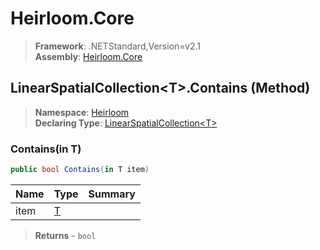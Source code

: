 # Heirloom.Core

> **Framework**: .NETStandard,Version=v2.1  
> **Assembly**: [Heirloom.Core][0]

## LinearSpatialCollection\<T>.Contains (Method)

> **Namespace**: [Heirloom][0]  
> **Declaring Type**: [LinearSpatialCollection\<T>][1]

### Contains(in T)

```cs
public bool Contains(in T item)
```

| Name | Type   | Summary |
|------|--------|---------|
| item | [T][2] |         |

> **Returns** - `bool`

[0]: ../../../Heirloom.Core.md
[1]: ../LinearSpatialCollection[T].md
[2]: ../T.md
